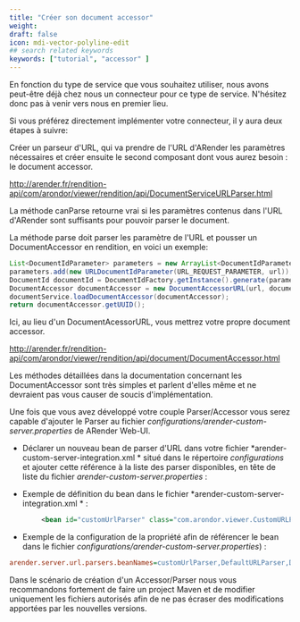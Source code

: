 ```yaml
---
title: "Créer son document accessor"
weight: 
draft: false
icon: mdi-vector-polyline-edit
## search related keywords
keywords: ["tutorial", "accessor" ]
---
```


En fonction du type de service que vous souhaitez utiliser, nous avons
peut-être déjà chez nous un connecteur pour ce type de service.
N'hésitez donc pas à venir vers nous en premier lieu.

Si vous préférez directement implémenter votre connecteur, il y aura
deux étapes à suivre:

Créer un parseur d'URL, qui va prendre de l'URL d'ARender les paramètres
nécessaires et créer ensuite le second composant dont vous aurez besoin
: le document accessor.

<http://arender.fr/rendition-api/com/arondor/viewer/rendition/api/DocumentServiceURLParser.html>

La méthode canParse retourne vrai si les paramètres contenus dans l'URL
d'ARender sont suffisants pour pouvoir parser le document.

La méthode parse doit parser les paramètre de l'URL et pousser un
DocumentAccessor en rendition, en voici un exemple:

``` java
List<DocumentIdParameter> parameters = new ArrayList<DocumentIdParameter>();
parameters.add(new URLDocumentIdParameter(URL_REQUEST_PARAMETER, url));
DocumentId documentId = DocumentIdFactory.getInstance().generate(parameters);
DocumentAccessor documentAccessor = new DocumentAccessorURL(url, documentId);
documentService.loadDocumentAccessor(documentAccessor);
return documentAccessor.getUUID();
```

Ici, au lieu d'un DocumentAcessorURL, vous mettrez votre propre document
accessor.

<http://arender.fr/rendition-api/com/arondor/viewer/rendition/api/document/DocumentAccessor.html>

Les méthodes détaillées dans la documentation concernant les
DocumentAccessor sont très simples et parlent d'elles même et ne
devraient pas vous causer de soucis d'implémentation.

Une fois que vous avez développé votre couple Parser/Accessor vous serez
capable d'ajouter le Parser au fichier
*configurations/arender-custom-server.properties* de ARender Web-UI.

- Déclarer un nouveau bean de parser d'URL dans votre fichier
  *arender-custom-server-integration.xml * situé dans le répertoire
  *configurations* et ajouter cette référence à la liste des parser
  disponibles, en tête de liste du fichier
  *arender-custom-server.properties* :

- Exemple de définition du bean dans le fichier
    *arender-custom-server-integration.xml * :


```xml
        <bean id="customUrlParser" class="com.arondor.viewer.CustomURLParser" />
```


- Exemple de la configuration de la propriété afin de référencer le
    bean dans le fichier *configurations/arender-custom-server.properties*) :


```cfg
arender.server.url.parsers.beanNames=customUrlParser,DefaultURLParser,DocumentIdURLParser,FileattachmentURLParser,ExternalBeanURLParser,AlterContentParser,FallbackURLParser
```


Dans le scénario de création d'un Accessor/Parser nous vous recommandons
fortement de faire un project Maven et de modifier uniquement les
fichiers autorisés afin de ne pas écraser des modifications apportées
par les nouvelles versions.
